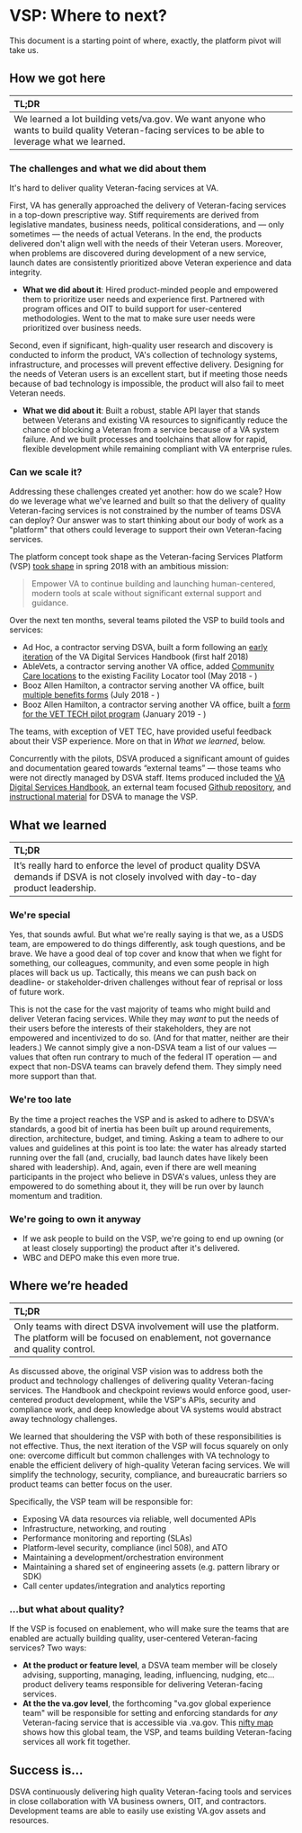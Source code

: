# VSP: Where to next?
This document is a starting point of where, exactly, the platform pivot will take us.

## How we got here


| **TL;DR**|
|:---|
|We learned a lot building vets/va.gov. We want anyone who wants to build quality Veteran-facing services to be able to leverage what we learned.|

### The challenges and what we did about them

It's hard to deliver quality Veteran-facing services at VA.

First, VA has generally approached the delivery of Veteran-facing services in a top-down prescriptive way. Stiff requirements are derived from legislative mandates, business needs, political considerations, and — only sometimes — the needs of actual Veterans. In the end, the products delivered don't align well with the needs of their Veteran users. Moreover, when problems are discovered during development of a new service, launch dates are consistently prioritized above Veteran experience and data integrity.

 - **What we did about it**: Hired product-minded people and empowered them to prioritize user needs and experience first. Partnered with program offices and OIT to build support for user-centered methodologies. Went to the mat to make sure user needs were prioritized over business needs. 

Second, even if significant, high-quality user research and discovery is conducted to inform the product, VA's collection of technology systems, infrastructure, and processes will prevent effective delivery. Designing for the needs of Veteran users is an excellent start, but if meeting those needs because of bad technology is impossible, the product will also fail to meet Veteran needs.

 - **What we did about it**: Built a robust, stable API layer that stands between Veterans and existing VA resources to significantly reduce the chance of blocking a Veteran from a service because of a VA system failure. And we built processes and toolchains that allow for rapid, flexible development while remaining compliant with VA enterprise rules.

### Can we scale it?

Addressing these challenges created yet another: how do we scale? How do we leverage what we've learned and built so that the delivery of quality Veteran-facing services is not constrained by the number of teams DSVA can deploy? Our answer was to start thinking about our body of work as a "platform" that others could leverage to support their own Veteran-facing services.

The platform concept took shape as the Veteran-facing Services Platform (VSP) [took shape](https://github.com/department-of-Veterans-affairs/vets.gov-team/blob/master/Work%20Practices/Platform-Support/background/old-dsva-platform-project-readme.md#background) in spring 2018 with an ambitious mission:

> Empower VA to continue building and launching human-centered, modern tools at scale without significant external support and guidance.

Over the next ten months, several teams piloted the VSP to build tools and services:

 - Ad Hoc, a contractor serving DSVA, built a form following an [early iteration](https://github.com/department-of-veterans-affairs/va-digital-services-platform-docs) of the VA Digital Services Handbook (first half 2018)
 - AbleVets, a contractor serving another VA office, added [Community Care locations](https://github.com/department-of-veterans-affairs/vets.gov-team/tree/master/Products/Facilities_Locator/community_care) to the existing Facility Locator tool (May 2018 - )
 - Booz Allen Hamilton, a contractor serving another VA office, built [multiple benefits forms](https://github.com/department-of-veterans-affairs/vets.gov-team/blob/master/Work%20Practices/Platform-Support/research/pilot-3.md) (July 2018 - )
 - Booz Allen Hamilton, a contractor serving another VA office, built a [form for the VET TECH pilot program](https://github.com/department-of-veterans-affairs/vets.gov-team/tree/master/Products/Education%20Benefits/0994) (January 2019 - )

The teams, with exception of VET TEC, have provided useful feedback about their VSP experience. More on that in _What we learned_, below.

Concurrently with the pilots, DSVA produced a significant amount of guides and documentation geared towards “external teams” — those teams who were not directly managed by DSVA staff. Items produced included the [VA Digital Services Handbook](https://department-of-veterans-affairs.github.io/va-digital-service-handbook/), an external team focused [Github repository](https://github.com/department-of-veterans-affairs/vets-external-teams), and [instructional material](https://github.com/department-of-veterans-affairs/vets.gov-team/tree/master/Work%20Practices/Platform-Support) for DSVA to manage the VSP.

## What we learned

| **TL;DR**|
|:---|
|It’s really hard to enforce the level of product quality DSVA demands if DSVA is not closely involved with day-to-day product leadership.|

### We're special
Yes, that sounds awful. But what we're really saying is that we, as a USDS team, are empowered to do things differently, ask tough questions, and be brave. We have a good deal of top cover and know that when we fight for something, our colleagues, community, and even some people in high places will back us up. Tactically, this means we can push back on deadline- or stakeholder-driven challenges without fear of reprisal or loss of future work.

This is not the case for the vast majority of teams who might build and deliver Veteran facing services. While they may _want_ to put the needs of their users before the interests of their stakeholders, they are not empowered and incentivized to do so. (And for that matter, neither are their leaders.) We cannot simply give a non-DSVA team a list of our values — values that often run contrary to much of the federal IT operation — and expect that non-DSVA teams can bravely defend them. They simply need more support than that.

### We're too late
By the time a project reaches the VSP and is asked to adhere to DSVA's standards, a good bit of inertia has been built up around requirements, direction, architecture, budget, and timing. Asking a team to adhere to our values and guidelines at this point is too late: the water has already started running over the fall (and, crucially, bad launch dates have likely been shared with leadership). And, again, even if there are well meaning participants in the project who believe in DSVA's values, unless they are empowered to do something about it, they will be run over by launch momentum and tradition.

### We're going to own it anyway
- If we ask people to build on the VSP, we're going to end up owning (or at least closely supporting) the product after it's delivered.
- WBC and DEPO make this even more true.

  
## Where we’re headed


| **TL;DR**|
|:---|
|Only teams with direct DSVA involvement will use the platform. The platform will be focused on enablement, not governance and quality control.|

As discussed above, the original VSP vision was to address both the product and technology challenges of delivering quality Veteran-facing services. The Handbook and checkpoint reviews would enforce good, user-centered product development, while the VSP's APIs, security and compliance work, and deep knowledge about VA systems would abstract away technology challenges.

We learned that shouldering the VSP with both of these responsibilities is not effective. Thus, the next iteration of the VSP will focus squarely on only one: overcome difficult but common challenges with VA technology to enable the efficient delivery of high-quality Veteran facing services. We will simplify the technology, security, compliance, and bureaucratic barriers so product teams can better focus on the user.

Specifically, the VSP team will be responsible for:

- Exposing VA data resources via reliable, well documented APIs
- Infrastructure, networking, and routing
- Performance monitoring and reporting (SLAs)
- Platform-level security, compliance (incl 508), and ATO
- Maintaining a development/orchestration environment
- Maintaining a shared set of engineering assets (e.g. pattern library or SDK)
- Call center updates/integration and analytics reporting

### ...but what about quality?

If the VSP is focused on enablement, who will make sure the teams that are enabled are actually building quality, user-centered Veteran-facing services? Two ways:

- **At the product or feature level**, a DSVA team member will be closely advising, supporting, managing, leading, influencing, nudging, etc... product delivery teams responsible for delivering Veteran-facing services.
- **At the the va.gov level**, the forthcoming "va.gov global experience team" will be responsible for setting and enforcing standards for *any* Veteran-facing service that is accessible via .va.gov. This [nifty map](team-layout.png) shows how this global team, the VSP, and teams building Veteran-facing services all work fit together.

## Success is... 

DSVA continuously delivering high quality Veteran-facing tools and services in close collaboration with VA business owners, OIT, and contractors. Development teams are able to easily use existing VA.gov assets and resources.
